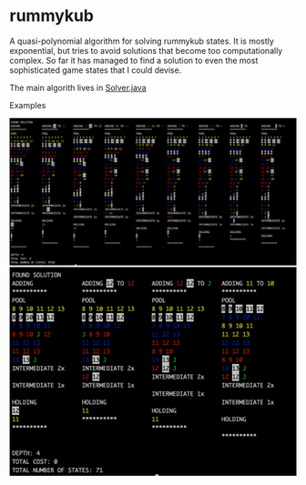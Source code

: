 # rummykub
A quasi-polynomial algorithm for solving rummykub states. It is mostly exponential, but tries to avoid solutions
that become too computationally complex. So far it has managed to find a solution to even the most sophisticated
game states that I could devise.

The main algorith lives in [Solver.java](https://github.com/lucasbrambrink/rummykub/blob/main/rummykub/Solver.java)

Examples

![Solution example](https://github.com/lucasbrambrink/rummykub/blob/main/screenshots/solution.png?raw=true)
![Simple solution](https://github.com/lucasbrambrink/rummykub/blob/main/screenshots/solution_2.png?raw=true)
